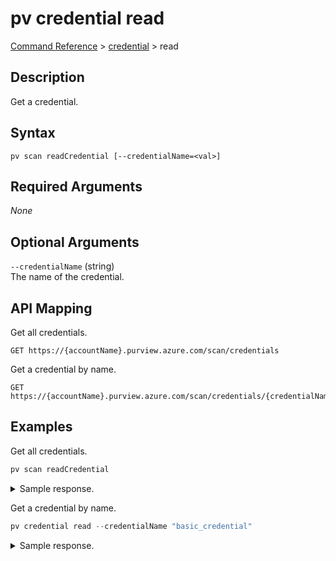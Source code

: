 # pv credential read
[Command Reference](../../../README.md#command-reference) > [credential](./main.md) > read

## Description
Get a credential.

## Syntax
```
pv scan readCredential [--credentialName=<val>]
```

## Required Arguments
*None*

## Optional Arguments
`--credentialName` (string)  
The name of the credential.

## API Mapping
Get all credentials.
```
GET https://{accountName}.purview.azure.com/scan/credentials
```

Get a credential by name.
```
GET https://{accountName}.purview.azure.com/scan/credentials/{credentialName}
```

## Examples
Get all credentials.
```powershell
pv scan readCredential
```

<details><summary>Sample response.</summary>
<p>

```json
{
    "value": [
        {
            "etag": "1902bb63-0000-0d00-0000-621b7a0a0000",
            "id": "/subscriptions/YOUR_SUBSCRIPTION_ID/resourceGroups/scanning-prod-westeurope/providers/Microsoft.Purview/accounts/YOUR_PURVIEW_ACCOUNT/credentials/basic_credential",
            "name": "basic_credential",
            "properties": {
                "type": "BasicAuth",
                "typeProperties": {
                    "password": {
                        "secretName": "my-secret-name",
                        "secretVersion": "",
                        "store": {
                            "referenceName": "my_key_vault",
                            "type": "LinkedServiceReference"
                        },
                        "type": "AzureKeyVaultSecret"
                    },
                    "user": "username"
                }
            },
            "type": "Microsoft.Purview/accounts/credentials"
        },
        {
            "etag": "19026b66-0000-0d00-0000-621b7a290000",
            "id": "/subscriptions/YOUR_SUBSCRIPTION_ID/resourceGroups/scanning-prod-westeurope/providers/Microsoft.Purview/accounts/YOUR_PURVIEW_ACCOUNT/credentials/sql_auth",
            "name": "sql_auth",
            "properties": {
                "type": "SqlAuth",
                "typeProperties": {
                    "password": {
                        "secretName": "sql-secret-name",
                        "secretVersion": "",
                        "store": {
                            "referenceName": "my_key_vault",
                            "type": "LinkedServiceReference"
                        },
                        "type": "AzureKeyVaultSecret"
                    },
                    "user": "sql-user-name"
                }
            },
            "type": "Microsoft.Purview/accounts/credentials"
        }
    ]
}
```
</p>
</details>

Get a credential by name.
```powershell
pv credential read --credentialName "basic_credential"
```

<details><summary>Sample response.</summary>
<p>

```json
{
    "etag": "1902bb63-0000-0d00-0000-621b7a0a0000",
    "id": "/subscriptions/YOUR_SUBSCRIPTION_ID/resourceGroups/scanning-prod-westeurope/providers/Microsoft.Purview/accounts/YOUR_PURVIEW_ACCOUNT/credentials/basic_credential",
    "name": "basic_credential",
    "properties": {
        "type": "BasicAuth",
        "typeProperties": {
            "password": {
                "secretName": "my-secret-name",
                "secretVersion": "",
                "store": {
                    "referenceName": "my_key_vault",
                    "type": "LinkedServiceReference"
                },
                "type": "AzureKeyVaultSecret"
            },
            "user": "username"
        }
    },
    "type": "Microsoft.Purview/accounts/credentials"
}
```
</p>
</details>
